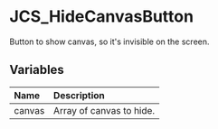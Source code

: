# JCS_HideCanvasButton

Button to show canvas, so it's invisible on the screen.

## Variables

| Name   | Description              |
|:-------|:-------------------------|
| canvas | Array of canvas to hide. |
